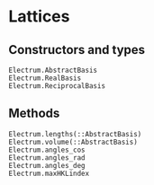 # Lattices

## Constructors and types
```@docs
Electrum.AbstractBasis
Electrum.RealBasis
Electrum.ReciprocalBasis
```

## Methods
```@docs
Electrum.lengths(::AbstractBasis)
Electrum.volume(::AbstractBasis)
Electrum.angles_cos
Electrum.angles_rad
Electrum.angles_deg
Electrum.maxHKLindex
```